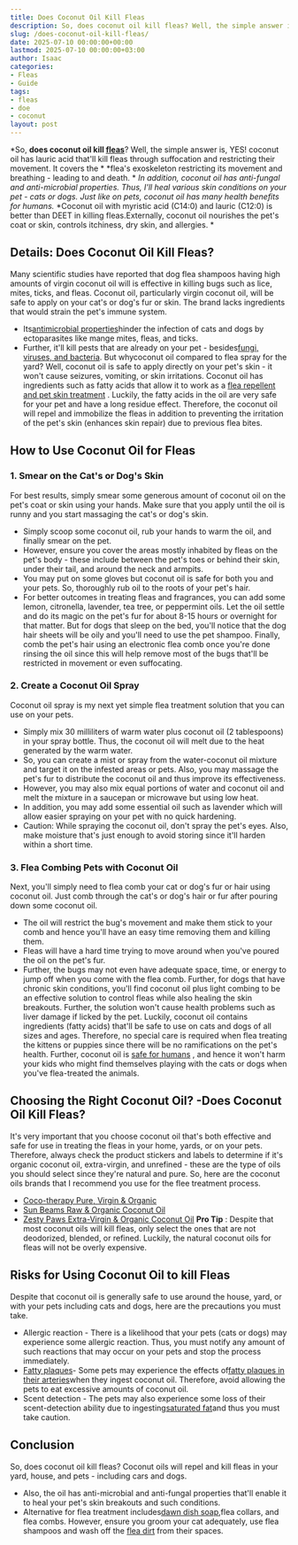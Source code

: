 ```yaml
---
title: Does Coconut Oil Kill Fleas
description: So, does coconut oil kill fleas? Well, the simple answer is, YES! coconut oil has lauric acid that'll kill fleas through suffocation and restricting their...
slug: /does-coconut-oil-kill-fleas/
date: 2025-07-10 00:00:00+00:00
lastmod: 2025-07-10 00:00:00+03:00
author: Isaac
categories:
- Fleas
- Guide
tags:
- fleas
- doe
- coconut
layout: post
---
```

*So, **does coconut oil kill [fleas](https://pestpolicy.com/does-apple-cider-vinegar-kill-fleas/)**? Well, the simple answer is, YES! coconut oil has lauric acid that'll kill fleas through suffocation and restricting their movement. It covers the *
*flea's exoskeleton restricting its movement and breathing - leading to and death. *
*In addition, coconut oil has anti-fungal and anti-microbial properties. Thus, I'll heal various skin conditions on your pet - cats or dogs. Just like on pets, coconut oil has many health benefits for humans.*
*Coconut oil with myristic acid (C14:0) and lauric (C12:0) is better than DEET in killing fleas.Externally, coconut oil nourishes the pet's coat or skin, controls itchiness, dry skin, and allergies. *
## Details: Does Coconut Oil Kill Fleas?
Many scientific studies have reported that
dog flea shampoos
having high amounts of virgin coconut oil will is effective in killing bugs such as lice, mites, ticks, and fleas.
Coconut oil, particularly virgin coconut oil, will be safe to apply on your cat's or dog's fur or skin. The brand lacks ingredients that would strain the pet's immune system.
- Its[antimicrobial properties](https://nextgendog.com/wp-content/uploads/2016/03/34-ECTOPARASITICIDAL-EFFECT-OF-VIRGIN-COCONUT-Cocos-nucifera-OIL-SHAMPOO-IN-DOGS.pdf)hinder the infection of cats and dogs by ectoparasites like mange mites, fleas, and ticks.
- Further, it'll kill pests that are already on your pet - besides[fungi, viruses, and bacteria](https://www.ncbi.nlm.nih.gov/pmc/articles/PMC444260/).
But whycoconut oil compared to
flea spray for the yard?
Well, coconut oil is safe to apply directly on your pet's skin - it won't cause seizures, vomiting, or skin irritations.
Coconut oil has ingredients such as fatty acids that allow it to work as a
[flea repellent and pet skin treatment](https://www.wikihow.com/Use-Coconut-Oil-for-Flea-and-Skin-Treatment-on-Dogs)
. Luckily, the fatty acids in the oil are very safe for your pet and have a long residue effect.
Therefore, the coconut oil will repel and immobilize the fleas in addition to preventing the irritation of the pet's skin (enhances skin repair) due to previous flea bites.

## How to Use Coconut Oil for Fleas
### 1. Smear on the Cat's or Dog's Skin
For best results, simply smear some generous amount of coconut oil on the pet's coat or skin using your hands.
Make sure that you apply until the oil is runny and you start massaging the cat's or dog's skin.
- Simply scoop some coconut oil, rub your hands to warm the oil, and finally smear on the pet.
- However, ensure you cover the areas mostly inhabited by fleas on the pet's body - these include between the pet's toes or behind their skin, under their tail, and around the neck and armpits.
- You may put on some gloves but coconut oil is safe for both you and your pets. So, thoroughly rub oil to the roots of your pet's hair.
- For better outcomes in treating fleas and fragrances, you can add some lemon, citronella, lavender, tea tree, or peppermint oils.
Let the oil settle and do its magic on the pet's fur for about 8-15 hours or overnight for that matter. But for dogs that sleep on the bed, you'll notice that the
dog hair sheets
will be oily and you'll need to use the pet shampoo.
Finally, comb the pet's hair using an
electronic flea comb
once you're done rinsing the oil since this will help remove most of the bugs that'll be restricted in movement or even suffocating.

### 2. Create a Coconut Oil Spray
Coconut oil spray is my next yet simple flea treatment solution that you can use on your pets.
- Simply mix 30 milliliters of warm water plus coconut oil (2 tablespoons) in your spray bottle. Thus, the coconut oil will melt due to the heat generated by the warm water.
- So, you can create a mist or spray from the water-coconut oil mixture and target it on the infested areas or pets. Also, you may massage the pet's fur to distribute the coconut oil and thus improve its effectiveness.
- However, you may also mix equal portions of water and coconut oil and melt the mixture in a saucepan or microwave but using low heat.
- In addition, you may add some essential oil such as lavender which will allow easier spraying on your pet with no quick hardening.
- Caution: While spraying the coconut oil, don't spray the pet's eyes. Also, make moisture that's just enough to avoid storing since it'll harden within a short time.
### 3. Flea Combing Pets with Coconut Oil
Next, you'll simply need to flea comb your cat or dog's fur or hair using coconut oil. Just comb through the cat's or dog's hair or fur after pouring down some coconut oil.
- The oil will restrict the bug's movement and make them stick to your comb and hence you'll have an easy time removing them and killing them.
- Fleas will have a hard time trying to move around when you've poured the oil on the pet's fur.
- Further, the bugs may not even have adequate space, time, or energy to jump off when you come with the flea comb.
Further, for dogs that have chronic skin conditions, you'll find coconut oil plus light combing to be an effective solution to control fleas while also healing the skin breakouts.
Further, the solution won't cause health problems such as liver damage if licked by the pet.
Luckily, coconut oil contains ingredients (fatty acids) that'll be safe to use on cats and dogs of all sizes and ages.
Therefore, no special care is required when flea treating the kittens or puppies since there will be no ramifications on the pet's health.
Further, coconut oil is
[safe for humans](https://www.nytimes.com/2018/08/21/well/eat/coconut-oil-good-bad-health.html)
, and hence it won't harm your kids who might find themselves playing with the cats or dogs when you've flea-treated the animals.
## Choosing the Right Coconut Oil? -Does Coconut Oil Kill Fleas?
It's very important that you choose coconut oil that's both effective and safe for use in treating the fleas in your home, yards, or on your pets.
Therefore, always check the product stickers and labels to determine if it's organic coconut oil, extra-virgin, and unrefined - these are the type of oils you should select since they're natural and pure.
So, here are the coconut oils brands that I recommend you use for the flee treatment process.
- [Coco-therapy Pure, Virgin & Organic](https://www.amazon.com/dp/B002XAZZMS/?tag=p-policy-20)
- [Sun Beams Raw & Organic Coconut Oil](https://www.amazon.com/dp/B00M7PENFE/?tag=p-policy-20)
- [Zesty Paws Extra-Virgin & Organic Coconut Oil](https://www.amazon.com/dp/B072FTVVVW/?tag=p-policy-20)
**Pro Tip**
: Despite that most coconut oils will kill fleas, only select the ones that are not deodorized, blended, or refined. Luckily, the natural coconut oils for fleas will not be overly expensive.
## Risks for Using Coconut Oil to kill Fleas
Despite that coconut oil is generally safe to use around the house, yard, or with your pets including cats and dogs, here are the precautions you must take.
- Allergic reaction - There is a likelihood that your pets (cats or dogs) may experience some allergic reaction. Thus, you must notify any amount of such reactions that may occur on your pets and stop the process immediately.
- [Fatty plaques](https://www.ncbi.nlm.nih.gov/pubmed/5638638)- Some pets may experience the effects of[fatty plaques in their arteries](https://www.ncbi.nlm.nih.gov/pubmed/7462804)when they ingest coconut oil. Therefore, avoid allowing the pets to eat excessive amounts of coconut oil.
- Scent detection - The pets may also experience some loss of their scent-detection ability due to ingesting[saturated fat](https://www.ncbi.nlm.nih.gov/pubmed/12893164)and thus you must take caution.
## Conclusion
So, does coconut oil kill fleas? Coconut oils will repel and kill fleas in your yard, house, and pets - including cars and dogs.
- Also, the oil has anti-microbial and anti-fungal properties that'll enable it to heal your pet's skin breakouts and such conditions.
- Alternative for flea treatment includes[dawn dish soap](https://pestpolicy.com/dawn-dish-soap-for-fleas/),flea collars, and flea combs.
However, ensure you groom your cat adequately, use flea shampoos and wash off the
[flea dirt](https://pestpolicy.com/what-is-flea-dirt/)
from their spaces.
